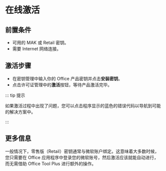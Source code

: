 # 在线激活

## 前置条件

- 可用的 MAK 或 Retail 密钥。
- 需要 Internet 网络连接。

## 激活步骤

- 在密钥管理中输入你的 Office 产品密钥并点击**安装密钥**。
- 点击许可证管理中的**激活**按钮，等待产品激活完毕。

::: tip 提示

如果激活过程中出现了问题，您可以点击程序显示的蓝色的错误代码以导航到可能的解决方案中。

:::

## 更多信息

一般情况下，零售版（Retail）密钥通常与微软账户绑定。这意味着大多数时候，您只需要在 Office 应用程序中登录您的微软账号，然后激活应该就能自动进行，而无需借助 Office Tool Plus 进行额外的操作。
